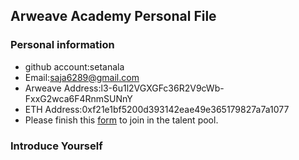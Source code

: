 ## Arweave Academy Personal File

### Personal information

- github account:setanala
- Email:saja6289@gmail.com
- Arweave Address:l3-6u1l2VGXGFc36R2V9cWb-FxxG2wca6F4RnmSUNnY
- ETH Address:0xf21e1bf5200d393142eae49e365179827a7a1077
- Please finish this [form](https://docs.google.com/forms/d/e/1FAIpQLSfWA5fIIcBgmRppm3jNz5vmf9Mai_QMVil-2pO4r7YKn_Zhtw/viewform?usp=sf_link) to join in the talent pool.

### Introduce Yourself
